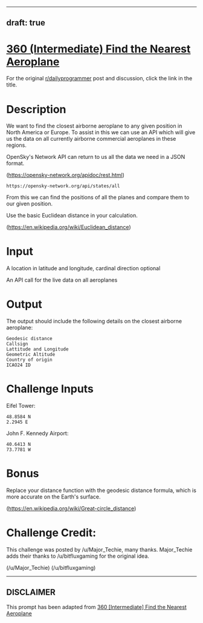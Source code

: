 ---
draft: true
----

# [360 (Intermediate) Find the Nearest Aeroplane](https://www.reddit.com/r/dailyprogrammer/comments/8i5zc3/20180509_challenge_360_intermediate_find_the/)

For the original [r/dailyprogrammer](https://www.reddit.com/r/dailyprogrammer/) post and discussion, click the link in the title.

# Description
We want to find the closest airborne aeroplane to any given position in North America or Europe. To assist in this we can use an API which will give us the data on all currently airborne commercial aeroplanes in these regions.

OpenSky's Network API can return to us all the data we need in a JSON format.

(https://opensky-network.org/apidoc/rest.html)

```
https://opensky-network.org/api/states/all
```
From this we can find the positions of all the planes and compare them to our given position.

Use the basic Euclidean distance in your calculation. 

(https://en.wikipedia.org/wiki/Euclidean_distance)
# Input
A location in latitude and longitude, cardinal direction optional

An API call for the live data on all aeroplanes

# Output
The output should include the following details on the closest airborne aeroplane:


```
Geodesic distance
Callsign
Lattitude and Longitude
Geometric Altitude
Country of origin
ICAO24 ID
```
# Challenge Inputs
Eifel Tower:


```
48.8584 N
2.2945 E
```
John F. Kennedy Airport:


```
40.6413 N
73.7781 W
```
# Bonus
Replace your distance function with the geodesic distance formula, which is more accurate on the Earth's surface. 

(https://en.wikipedia.org/wiki/Great-circle_distance)
# Challenge Credit:
This challenge was posted by /u/Major_Techie, many thanks. Major_Techie adds their thanks to /u/bitfluxgaming for the original idea.

(/u/Major_Techie)
(/u/bitfluxgaming)

----
## **DISCLAIMER**
This prompt has been adapted from [360 [Intermediate] Find the Nearest Aeroplane](https://www.reddit.com/r/dailyprogrammer/comments/8i5zc3/20180509_challenge_360_intermediate_find_the/)
